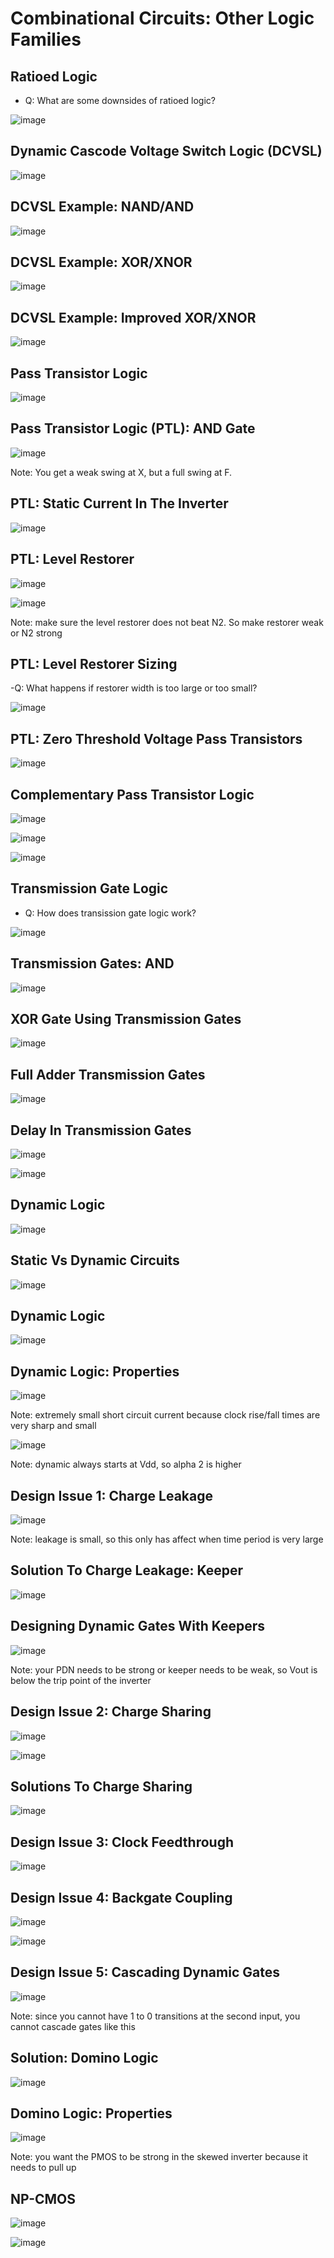 # Combinational Circuits: Other Logic Families

## Ratioed Logic
- Q: What are some downsides of ratioed logic?

![image](https://github.com/user-attachments/assets/711ae929-d052-4eba-93be-75a6b00b4311)

## Dynamic Cascode Voltage Switch Logic (DCVSL)
![image](https://github.com/user-attachments/assets/f27520a6-5b6f-4e96-be82-1af16fe6dd1c)

## DCVSL Example: NAND/AND
![image](https://github.com/user-attachments/assets/ab7caef2-8cf0-49a3-9920-97003977c15a)

## DCVSL Example: XOR/XNOR
![image](https://github.com/user-attachments/assets/a49d2d07-6561-43bd-afd5-0263331a2626)

## DCVSL Example: Improved XOR/XNOR
![image](https://github.com/user-attachments/assets/9dce016a-969e-433d-b582-8e2ddf5a5aee)

## Pass Transistor Logic
![image](https://github.com/user-attachments/assets/cf2c29d0-ccbe-4a5a-9569-834f2195b2eb)

## Pass Transistor Logic (PTL): AND Gate
![image](https://github.com/user-attachments/assets/6d157098-f5a6-42d9-8aec-26607c68ed44)

Note: You get a weak swing at X, but a full swing at F.

## PTL: Static Current In The Inverter
![image](https://github.com/user-attachments/assets/f9641fbf-4c34-4e8d-924a-936438b5fbdd)

## PTL: Level Restorer
![image](https://github.com/user-attachments/assets/d0f07709-7af4-4b56-a8e0-d1533f70696a)

![image](https://github.com/user-attachments/assets/65433065-24c0-4a47-8490-405405fae128)

Note: make sure the level restorer does not beat N2. So make restorer weak or N2 strong

## PTL: Level Restorer Sizing
-Q: What happens if restorer width is too large or too small?

![image](https://github.com/user-attachments/assets/287e8c25-d5cb-45b3-be16-881b7c8651a6)

## PTL: Zero Threshold Voltage Pass Transistors
![image](https://github.com/user-attachments/assets/3057231e-b5b4-4dec-bc17-cabefdd00078)

## Complementary Pass Transistor Logic
![image](https://github.com/user-attachments/assets/ff6b0559-c6b1-4eb7-9b06-f7fadc2df72b)

![image](https://github.com/user-attachments/assets/3d2c0a25-4552-4041-a877-c82b49f400ce)

![image](https://github.com/user-attachments/assets/7224a987-a9ca-40f1-bea2-045e01aaa473)

## Transmission Gate Logic
- Q: How does transission gate logic work?

![image](https://github.com/user-attachments/assets/4878a076-e54d-4618-acf0-164c367da17a)

## Transmission Gates: AND
![image](https://github.com/user-attachments/assets/3727e0cd-5fc6-44bb-aa58-189fd118814f)

## XOR Gate Using Transmission Gates
![image](https://github.com/user-attachments/assets/f1c9ba7a-3a69-49b4-9611-668207653deb)

## Full Adder Transmission Gates
![image](https://github.com/user-attachments/assets/e2d777d3-ddb6-4c98-b9a3-c1ebee489e40)

## Delay In Transmission Gates
![image](https://github.com/user-attachments/assets/19432579-29d0-45c4-b931-abf1c5906222)

![image](https://github.com/user-attachments/assets/05342751-2468-4eef-a09f-849146dc338d)

## Dynamic Logic
![image](https://github.com/user-attachments/assets/2ee1838e-9ce7-4db7-8eb7-da301b39f1d7)

## Static Vs Dynamic Circuits
![image](https://github.com/user-attachments/assets/6d000851-527a-4b2d-8990-dfc8741a8190)

## Dynamic Logic
![image](https://github.com/user-attachments/assets/f96b4aca-5105-484e-9161-86d84599bc88)

## Dynamic Logic: Properties
![image](https://github.com/user-attachments/assets/25e9bd79-eded-40c4-9274-ae6350f47aac)

Note: extremely small short circuit current because clock rise/fall times are very sharp and small

![image](https://github.com/user-attachments/assets/38573eab-9f62-4fa9-b8bd-71116695b557)

Note: dynamic always starts at Vdd, so alpha 2 is higher

## Design Issue 1: Charge Leakage
![image](https://github.com/user-attachments/assets/97bc3105-2ee7-4f2e-930d-a7e484b76842)

Note: leakage is small, so this only has affect when time period is very large

## Solution To Charge Leakage: Keeper
![image](https://github.com/user-attachments/assets/783a3537-22d0-4e8b-9e5b-f9b335c0461f)

## Designing Dynamic Gates With Keepers
![image](https://github.com/user-attachments/assets/28a32fee-f56a-4f8f-a4f4-c7835f3842be)

Note: your PDN needs to be strong or keeper needs to be weak, so Vout is below the trip point of the inverter

## Design Issue 2: Charge Sharing 
![image](https://github.com/user-attachments/assets/fd6b9a36-32bb-4ba9-b89b-a6a80283be64)

![image](https://github.com/user-attachments/assets/acde4edb-a16e-4a26-81b9-47f6b3cdb0cb)

## Solutions To Charge Sharing
![image](https://github.com/user-attachments/assets/eda606ff-8de5-4cc8-9f54-a11c868f6186)

## Design Issue 3: Clock Feedthrough
![image](https://github.com/user-attachments/assets/f7f60ea9-fc06-4599-a76c-446725b9e312)

## Design Issue 4: Backgate Coupling
![image](https://github.com/user-attachments/assets/d4f0388f-65d1-4989-ad4b-ef96966a7ea6)

![image](https://github.com/user-attachments/assets/01c814d3-44f8-4d3b-8af2-ea26528d54a7)

## Design Issue 5: Cascading Dynamic Gates
![image](https://github.com/user-attachments/assets/8181a802-9e5f-4820-a835-02b0ea206434)

Note: since you cannot have 1 to 0 transitions at the second input, you cannot cascade gates like this

## Solution: Domino Logic
![image](https://github.com/user-attachments/assets/3329b817-260d-442e-9626-0a39955cafdf)

## Domino Logic: Properties
![image](https://github.com/user-attachments/assets/dad5160b-f38b-4b53-9190-d749a2519a3a)

Note: you want the PMOS to be strong in the skewed inverter because it needs to pull up

## NP-CMOS
![image](https://github.com/user-attachments/assets/d2c8adf1-0449-446b-8de0-ec7196936bef)

![image](https://github.com/user-attachments/assets/ad556e45-3f37-4c09-b103-3923deb2c887)
